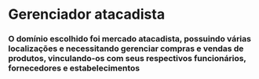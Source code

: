 # Gerenciador atacadista
### O domínio escolhido foi mercado atacadista, possuindo várias localizações e necessitando gerenciar compras e vendas de produtos, vinculando-os com seus respectivos funcionários, fornecedores e estabelecimentos 
